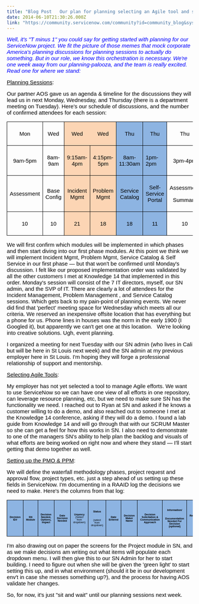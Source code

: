 ```yaml
---
title: "Blog Post   Our plan for planning selecting an Agile tool and setting up the PMO"
date: 2014-06-10T21:30:26.000Z
link: "https://community.servicenow.com/community?id=community_blog&sys_id=842de2e5dbd0dbc01dcaf3231f961936"
---
```

<p dir="ltr"><span style="color: #0000ff; font-size: 15px; font-style: normal; font-family: Arial; font-weight: normal;"><em>Well, it's "T minus 1" you could say for getting started with planning for our ServiceNow project. We fit the picture of those memes that mock corporate America's planning discussions for planning sessions to actually do something. But in our role, we know this orchestration is necessary. We're one week away from our planning-palooza, and the team is really excited. Read one for where we stand:</em></span></p><p dir="ltr"></p><p dir="ltr"><span style="color: #000000; font-family: Arial; font-size: 15px; font-style: normal; font-weight: normal; text-decoration: underline;">Planning Sessions</span><span style="color: #000000; font-family: Arial; font-size: 15px; font-style: normal; font-weight: normal;">:</span></p><p dir="ltr"><span style="color: #000000; font-family: Arial; font-size: 15px; font-style: normal; font-weight: normal;">Our partner AOS gave us an agenda &amp; timeline for the discussions they will lead us in next Monday, Wednesday, and Thursday (there is a department meeting on Tuesday). Here's our schedule of discussions, and the number of confirmed attendees for each session:</span></p><table style="border: currentColor;"><tbody><tr><td style="padding: 7px; border: 1px solid #000000;"><p dir="ltr" style="text-align: center;"><span style="color: #000000; font-family: Arial; font-size: 15px; font-style: normal; font-weight: normal;">Mon</span></p></td><td style="padding: 7px; border: 1px solid #000000;"><p dir="ltr" style="text-align: center;"><span style="color: #000000; font-family: Arial; font-size: 15px; font-style: normal; font-weight: normal;">Wed</span></p></td><td style="border-width: 1px 0px 1px 1px; border-style: solid; border-color: #000000; padding: 7px; background-color: #fcd5b4;"><p dir="ltr" style="text-align: center;"><span style="color: #000000; font-family: Arial; font-size: 15px; font-style: normal; font-weight: normal; background-color: #fcd5b4;">Wed</span></p></td><td style="border-width: 1px 1px 1px 0px; border-style: solid; border-color: #000000; padding: 7px; background-color: #fcd5b4;"><p dir="ltr" style="text-align: center;"><span style="color: #000000; font-family: Arial; font-size: 15px; font-style: normal; font-weight: normal; background-color: #fcd5b4;">Wed</span></p></td><td style="padding: 7px; border: 1px solid #000000; background-color: #8db4e2;"><p dir="ltr" style="text-align: center;"><span style="color: #000000; font-family: Arial; font-size: 15px; font-style: normal; font-weight: normal; background-color: #8db4e2;">Thu</span></p></td><td style="padding: 7px; border: 1px solid #000000; background-color: #8db4e2;"><p dir="ltr" style="text-align: center;"><span style="color: #000000; font-family: Arial; font-size: 15px; font-style: normal; font-weight: normal; background-color: #8db4e2;">Thu</span></p></td><td style="padding: 7px; border: 1px solid #000000;"><p dir="ltr" style="text-align: center;"><span style="color: #000000; font-family: Arial; font-size: 15px; font-style: normal; font-weight: normal;">Thu</span></p></td></tr><tr><td style="padding: 7px; border: 1px solid #000000;"><p dir="ltr" style="text-align: center;"><span style="color: #000000; font-family: Arial; font-size: 15px; font-style: normal; font-weight: normal;">9am-5pm</span></p></td><td style="padding: 7px; border: 1px solid #000000;"><p dir="ltr" style="text-align: center;"><span style="color: #000000; font-family: Arial; font-size: 15px; font-style: normal; font-weight: normal;">8am-9am</span></p></td><td style="padding: 7px; border: 1px solid #000000; background-color: #fcd5b4;"><p dir="ltr" style="text-align: center;"><span style="color: #000000; font-family: Arial; font-size: 15px; font-style: normal; font-weight: normal; background-color: #fcd5b4;">9:15am-4pm</span></p></td><td style="padding: 7px; border: 1px solid #000000; background-color: #fcd5b4;"><p dir="ltr" style="text-align: center;"><span style="color: #000000; font-family: Arial; font-size: 15px; font-style: normal; font-weight: normal; background-color: #fcd5b4;">4:15pm-5pm</span></p></td><td style="padding: 7px; border: 1px solid #000000; background-color: #8db4e2;"><p dir="ltr" style="text-align: center;"><span style="color: #000000; font-family: Arial; font-size: 15px; font-style: normal; font-weight: normal; background-color: #8db4e2;">8am-11:30am</span></p></td><td style="padding: 7px; border: 1px solid #000000; background-color: #8db4e2;"><p dir="ltr"><span style="color: #000000; font-family: Arial; font-size: 15px; font-style: normal; font-weight: normal; background-color: #8db4e2;">1pm-2pm</span></p></td><td style="padding: 7px; border: 1px solid #000000;"><p dir="ltr" style="text-align: center;"><span style="color: #000000; font-family: Arial; font-size: 15px; font-style: normal; font-weight: normal;">3pm-4pm</span></p></td></tr><tr><td style="padding: 7px; border: 1px solid #000000;"><p dir="ltr" style="text-align: center;"><span style="color: #000000; font-family: Arial; font-size: 15px; font-style: normal; font-weight: normal;">Assessment</span></p></td><td style="padding: 7px; border: 1px solid #000000;"><p dir="ltr" style="text-align: center;"><span style="color: #000000; font-family: Arial; font-size: 15px; font-style: normal; font-weight: normal;">Base Config</span></p></td><td style="padding: 7px; border: 1px solid #000000; background-color: #fcd5b4;"><p dir="ltr" style="text-align: center;"><span style="color: #000000; font-family: Arial; font-size: 15px; font-style: normal; font-weight: normal; background-color: #fcd5b4;">Incident Mgmt</span></p></td><td style="padding: 7px; border: 1px solid #000000; background-color: #fcd5b4;"><p dir="ltr" style="text-align: center;"><span style="color: #000000; font-family: Arial; font-size: 15px; font-style: normal; font-weight: normal; background-color: #fcd5b4;">Problem Mgmt</span></p></td><td style="padding: 7px; border: 1px solid #000000; background-color: #8db4e2;"><p dir="ltr" style="text-align: center;"><span style="color: #000000; font-family: Arial; font-size: 15px; font-style: normal; font-weight: normal; background-color: #8db4e2;">Service Catalog</span></p></td><td style="padding: 7px; border: 1px solid #000000; background-color: #8db4e2;"><p dir="ltr" style="text-align: center;"><span style="color: #000000; font-family: Arial; font-size: 15px; font-style: normal; font-weight: normal; background-color: #8db4e2;">Self-Service Portal</span></p></td><td style="padding: 7px; border: 1px solid #000000;"><p dir="ltr" style="text-align: center;"><span style="color: #000000; font-family: Arial; font-size: 15px; font-style: normal; font-weight: normal;">Assessment</span></p><p dir="ltr" style="text-align: center;"><span style="color: #000000; font-family: Arial; font-size: 15px; font-style: normal; font-weight: normal;"> Summary</span></p></td></tr><tr><td style="padding: 7px; border: 1px solid #000000;"><p dir="ltr" style="text-align: center;"><span style="color: #000000; font-family: Arial; font-size: 15px; font-style: normal; font-weight: normal;">10</span></p></td><td style="padding: 7px; border: 1px solid #000000;"><p dir="ltr" style="text-align: center;"><span style="color: #000000; font-family: Arial; font-size: 15px; font-style: normal; font-weight: normal;">10</span></p></td><td style="padding: 7px; border: 1px solid #000000; background-color: #fcd5b4;"><p dir="ltr" style="text-align: center;"><span style="color: #000000; font-family: Arial; font-size: 15px; font-style: normal; font-weight: normal; background-color: #fcd5b4;">21</span></p></td><td style="padding: 7px; border: 1px solid #000000; background-color: #fcd5b4;"><p dir="ltr" style="text-align: center;"><span style="color: #000000; font-family: Arial; font-size: 15px; font-style: normal; font-weight: normal; background-color: #fcd5b4;">18</span></p></td><td style="padding: 7px; border: 1px solid #000000; background-color: #8db4e2;"><p dir="ltr" style="text-align: center;"><span style="color: #000000; font-family: Arial; font-size: 15px; font-style: normal; font-weight: normal; background-color: #8db4e2;">18</span></p></td><td style="padding: 7px; border: 1px solid #000000; background-color: #8db4e2;"><p dir="ltr" style="text-align: center;"><span style="color: #000000; font-family: Arial; font-size: 15px; font-style: normal; font-weight: normal; background-color: #8db4e2;">11</span></p></td><td style="padding: 7px; border: 1px solid #000000;"><p dir="ltr" style="text-align: center;"><span style="color: #000000; font-family: Arial; font-size: 15px; font-style: normal; font-weight: normal;">10</span></p></td></tr></tbody></table><p dir="ltr"></p><p dir="ltr"><span style="color: #000000; font-family: Arial; font-size: 15px; font-style: normal; font-weight: normal;">We will first confirm which modules will be implemented in which phases and then start diving into our first phase modules. At this point we think we will implement Incident Mgmt, Problem Mgmt, Service Catalog &amp; Self Service in our first phase — but that won't be confirmed until Monday's discussion. I felt like our proposed implementation order was validated by all the other customers I met at Knowledge 14 that implemented in this order. Monday's session will consist of the 7 IT directors, myself, our SN admin, and the SVP of IT. There are clearly a lot of attendees for the Incident Management, Problem Management , and Service Catalog sessions. Which gets back to my pain-point of planning events. We never did find that 'perfect' meeting space for Wednesday which meets all our criteria. We reserved an inexpensive offsite location that has everything but a phone for us. Phone lines in houses was the norm in the early 1900 (I Googled it), but apparently we can't get one at this location.   We're looking into creative solutions. Ugh, event planning.</span></p><p dir="ltr"></p><p dir="ltr"><span style="color: #000000; font-family: Arial; font-size: 15px; font-style: normal; font-weight: normal;">I organized a meeting for next Tuesday with our SN admin (who lives in Cali but will be here in St Louis next week) and the SN admin at my previous employer here in St Louis. I'm hoping they will forge a professional relationship of support and mentorship.</span></p><p dir="ltr"></p><p dir="ltr"></p><p dir="ltr"><span style="color: #000000; font-family: Arial; font-size: 15px; font-style: normal; font-weight: normal; text-decoration: underline;">Selecting Agile Tools</span><span style="color: #000000; font-family: Arial; font-size: 15px; font-style: normal; font-weight: normal;">:</span></p><p dir="ltr"><span style="color: #000000; font-family: Arial; font-size: 15px; font-style: normal; font-weight: normal;">My employer has not yet selected a tool to manage Agile efforts. We want to use ServiceNow so we can have one view of all efforts in one repository, can leverage resource planning, etc, but we need to make sure SN has the functionality we need. I reached out to Ryan at SN and asked if he knows a customer willing to do a demo, and also reached out to someone I met at the Knowledge 14 conference, asking if they will do a demo. I found a lab guide from Knowledge 14 and will go through that with our SCRUM Master so she can get a feel for how this works in SN. I also need to demonstrate to one of the managers SN's ability to help plan the backlog and visuals of what efforts are being worked on right now and where they stand — I'll start getting that demo together as well.</span></p><p dir="ltr"></p><p></p><p dir="ltr"><span style="color: #000000; font-family: Arial; font-size: 15px; font-style: normal; font-weight: normal; text-decoration: underline;">Setting up the PMO &amp; PPM</span><span style="color: #000000; font-family: Arial; font-size: 15px; font-style: normal; font-weight: normal;">:</span></p><p dir="ltr"><span style="color: #000000; font-family: Arial; font-size: 15px; font-style: normal; font-weight: normal;">We will define the waterfall methodology phases, project request and approval flow, project types, etc. just a step ahead of us setting up these fields in ServiceNow. I'm documenting in a RAAID log the decisions we need to make. Here's the columns from that log:</span></p><p dir="ltr"></p><table style="border: currentColor;"><tbody><tr><td style="padding: 7px; border: 1px solid #000000; background-color: #8db4e2;"><p dir="ltr" style="text-align: center;"><span style="color: #000000; font-family: Arial; font-size: 7px; font-style: normal; font-weight: bold; background-color: #8db4e2;">Decision ID#</span></p></td><td style="padding: 7px; border: 1px solid #000000; background-color: #8db4e2;"><p dir="ltr" style="text-align: center;"><span style="color: #000000; font-family: Arial; font-size: 7px; font-style: normal; font-weight: bold; background-color: #8db4e2;">SN Module</span></p></td><td style="padding: 7px; border: 1px solid #000000; background-color: #8db4e2;"><p dir="ltr" style="text-align: center;"><span style="color: #000000; font-family: Arial; font-size: 7px; font-style: normal; font-weight: bold; background-color: #8db4e2;">Decision Needed, Options, Impact</span></p></td><td style="padding: 7px; border: 1px solid #000000; background-color: #8db4e2;"><p dir="ltr" style="text-align: center;"><span style="color: #000000; font-family: Arial; font-size: 7px; font-style: normal; font-weight: bold; background-color: #8db4e2;">Date Decision Needed</span></p></td><td style="padding: 7px; border: 1px solid #000000; background-color: #8db4e2;"><p dir="ltr" style="text-align: center;"><span style="color: #000000; font-family: Arial; font-size: 7px; font-style: normal; font-weight: bold; background-color: #8db4e2;">Urgency </span><span style="color: #000000; font-family: Arial; font-size: 7px; font-style: normal; font-weight: normal; background-color: #8db4e2;">(Select from dropdown)</span></p></td><td style="padding: 7px; border: 1px solid #000000; background-color: #8db4e2;"><p dir="ltr" style="text-align: center;"><span style="color: #000000; font-family: Arial; font-size: 7px; font-style: normal; font-weight: bold; background-color: #8db4e2;">Status</span></p><p dir="ltr" style="text-align: center;"><span style="color: #000000; font-family: Arial; font-size: 7px; font-style: normal; font-weight: normal; background-color: #8db4e2;">(select from dropdown)</span></p></td><td style="padding: 7px; border: 1px solid #000000; background-color: #8db4e2;"><p dir="ltr" style="text-align: center;"><span style="color: #000000; font-family: Arial; font-size: 7px; font-style: normal; font-weight: bold; background-color: #8db4e2;">Date Entered</span></p></td><td style="padding: 7px; border: 1px solid #000000; background-color: #8db4e2;"><p dir="ltr" style="text-align: center;"><span style="color: #000000; font-family: Arial; font-size: 7px; font-style: normal; font-weight: bold; background-color: #8db4e2;">Decision Maker Name</span></p></td><td style="padding: 7px; border: 1px solid #000000; background-color: #8db4e2;"><p dir="ltr" style="text-align: center;"><span style="color: #000000; font-family: Arial; font-size: 7px; font-style: normal; font-weight: bold; background-color: #8db4e2;">Decision Solicitation &amp; Communication Approach</span></p></td><td style="padding: 7px; border: 1px solid #000000; background-color: #8db4e2;"><p dir="ltr" style="text-align: center;"><span style="color: #000000; font-family: Arial; font-size: 7px; font-style: normal; font-weight: bold; background-color: #8db4e2;">Information/</span></p><p dir="ltr" style="text-align: center;"><span style="color: #000000; font-family: Arial; font-size: 7px; font-style: normal; font-weight: bold; background-color: #8db4e2;">Documentation Needed For Decision (optional)</span></p></td><td style="padding: 7px; border: 1px solid #000000; background-color: #8db4e2;"><p dir="ltr" style="text-align: center;"><span style="color: #000000; font-family: Arial; font-size: 7px; font-style: normal; font-weight: bold; background-color: #8db4e2;">Recommended Solution (optional)</span></p></td><td style="padding: 7px; border: 1px solid #000000; background-color: #daeef3;"><p dir="ltr" style="text-align: center;"><span style="color: #000000; font-family: Arial; font-size: 7px; font-style: normal; font-weight: bold; background-color: #daeef3;">Actual Decision Made</span></p></td><td style="padding: 7px; border: 1px solid #000000; background-color: #8db4e2;"><p dir="ltr" style="text-align: center;"><span style="color: #000000; font-family: Arial; font-size: 7px; font-style: normal; font-weight: bold; background-color: #8db4e2;">Who Made Decision</span></p></td><td style="padding: 7px; border: 1px solid #000000; background-color: #8db4e2;"><p dir="ltr" style="text-align: center;"><span style="color: #000000; font-family: Arial; font-size: 7px; font-style: normal; font-weight: bold; background-color: #8db4e2;">Date of Decision</span></p></td><td style="padding: 7px; border: 1px solid #000000; background-color: #8db4e2;"><p dir="ltr" style="text-align: center;"><span style="color: #000000; font-family: Arial; font-size: 7px; font-style: normal; font-weight: bold; background-color: #8db4e2;">Impact of Decision Made (Scope/</span></p><p dir="ltr" style="text-align: center;"><span style="color: #000000; font-family: Arial; font-size: 7px; font-style: normal; font-weight: bold; background-color: #8db4e2;">Schedule/Cost)</span></p></td><td style="padding: 7px; border: 1px solid #000000; background-color: #8db4e2;"><p dir="ltr" style="text-align: center;"><span style="color: #000000; font-family: Arial; font-size: 7px; font-style: normal; font-weight: bold; background-color: #8db4e2;">Stakeholders of Decision Made</span></p></td><td style="padding: 7px; border: 1px solid #000000; background-color: #8db4e2;"><p dir="ltr" style="text-align: center;"><span style="color: #000000; font-family: Arial; font-size: 7px; font-style: normal; font-weight: bold; background-color: #8db4e2;">Communication Plan to Stakeholders</span></p></td><td style="padding: 7px; border: 1px solid #000000; background-color: #8db4e2;"><p dir="ltr" style="text-align: center;"><span style="color: #000000; font-family: Arial; font-size: 7px; font-style: normal; font-weight: bold; background-color: #8db4e2;">Communication Status</span></p><p dir="ltr" style="text-align: center;"><span style="color: #000000; font-family: Arial; font-size: 7px; font-style: normal; font-weight: normal; background-color: #8db4e2;">(select from dropdown)</span></p></td><td style="padding: 7px; border: 1px solid #000000; background-color: #8db4e2;"><p dir="ltr" style="text-align: center;"><span style="color: #000000; font-family: Arial; font-size: 7px; font-style: normal; font-weight: bold; background-color: #8db4e2;">Comments</span></p></td></tr></tbody></table><p dir="ltr"></p><p dir="ltr"></p><p dir="ltr"><span style="color: #000000; font-family: Arial; font-size: 15px; font-style: normal; font-weight: normal;">I'm also drawing out on paper the screens for the Project module in SN, and as we make decisions am writing out what items will populate each dropdown menu. I will then give this to our SN Admin for her to start building. I need to figure out when she will be given the 'green light' to start setting this up, and in what environment (should it be in our development env't in case she messes something up?), and the process for having AOS validate her changes.</span></p><p dir="ltr"></p><p dir="ltr"></p><p><span style="color: #000000; font-family: Arial; font-size: 15px; font-style: normal; font-weight: normal;">So, for now, it's just "sit and wait" until our planning sessions next week. </span></p>